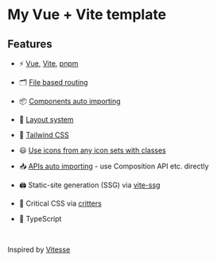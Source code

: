 # My Vue + Vite template

## Features
- ⚡️ [Vue](https://vuejs.org/), [Vite](https://vitejs.dev/), [pnpm](https://pnpm.io/)

- 🗂 [File based routing](./src/pages)

- 📦 [Components auto importing](./src/components)

- 📑 [Layout system](./src/layouts)

- 🎨 [Tailwind CSS](https://tailwindcss.com/)

- 😃 [Use icons from any icon sets with classes](https://github.com/antfu/unocss/tree/main/packages/preset-icons)

- 📥 [APIs auto importing](https://github.com/antfu/unplugin-auto-import) - use Composition API etc. directly

- 🖨 Static-site generation (SSG) via [vite-ssg](https://github.com/antfu/vite-ssg)

- 🦔 Critical CSS via [critters](https://github.com/GoogleChromeLabs/critters)

- 🦾 TypeScript

<br>

Inspired by [Vitesse](https://github.com/antfu/vitesse/)
